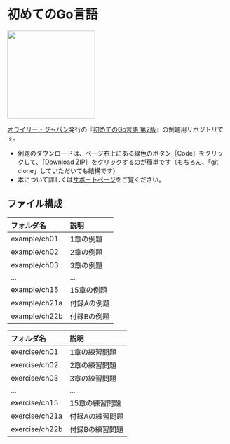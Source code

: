 # 初めてのGo言語

<img src="https://www.marlin-arms.com/jpn/arts/books-small/learning-go2.png" width="200px">

[オライリー・ジャパン](https://www.oreilly.co.jp/books/9784814400041)発行の『[初めてのGo言語 第2版](https://www.marlin-arms.com/support/learning-go2/)』の例題用リポジトリです。

<div>
<ul>
  <li>	
  例題のダウンロードは、ページ右上にある緑色のボタン［Code］をクリックして、［Download ZIP］をクリックするのが簡単です（もちろん、「git clone」していただいても結構です）
  </li>

<li>  
  本について詳しくは<a href="https://www.marlin-arms.com/support/learning-go2/">サポートページ</a>をご覧ください。
  </li>
</div>

## ファイル構成

|フォルダ名  |説明         |
|:--        |:--         |
|example/ch01       |1章の例題    |
|example/ch02       |2章の例題    |
|example/ch03       |3章の例題    |
|...        |...         |
|example/ch15       |15章の例題   |
|example/ch21a      |付録Aの例題   |
|example/ch22b      |付録Bの例題   |


|フォルダ名  |説明         |
|:--        |:--         |
|exercise/ch01       |1章の練習問題    |
|exercise/ch02       |2章の練習問題    |
|exercise/ch03       |3章の練習問題    |
|...        |...         |
|exercise/ch15       |15章の練習問題   |
|exercise/ch21a      |付録Aの練習問題   |
|exercise/ch22b      |付録Bの練習問題   |





